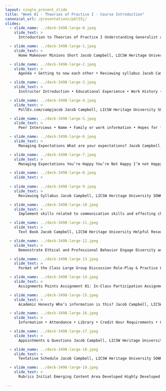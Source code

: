 ```yaml
---
layout: single_present_slide
title: "Week 01 - Theories of Practice I - Course Introduction"
canonical_url: /presentations/p6l55j/
slides:
  - slide_name: ../deck-3498-large-0.jpeg
    slide_text: >
      Introduction to Theories of Practice I Understanding Generalist and Cross Cultural Practice Jacob Campbell, LICSW Heritage University Theories of Practice I SOWK 486 Fall 2019

  - slide_name: ../deck-3498-large-1.jpeg
    slide_text: >
      Home Makeover Minions Short Jacob Campbell, LICSW Heritage University SOWK 486 Fall 2019 Theories of Practice I

  - slide_name: ../deck-3498-large-2.jpeg
    slide_text: >
      Agenda • Getting to now each other • Reviewing syllabus Jacob Campbell, LICSW Heritage University SOWK 486 Fall 2019 Theories of Practice I

  - slide_name: ../deck-3498-large-3.jpeg
    slide_text: >
      Instructor Introduction • Educational Experience • Work History • Outside Practice • Interests Jacob Campbell, LICSW Heritage University SOWK 486 Fall 2019 Theories of Practice I

  - slide_name: ../deck-3498-large-4.jpeg
    slide_text: >
      PollEv.com/campjacob Jacob Campbell, LICSW Heritage University SOWK 486 Fall 2019 Theories of Practice I

  - slide_name: ../deck-3498-large-5.jpeg
    slide_text: >
      Peer Interviews • Name • Family or work information • Hopes for future career • Secret talent, hobby, or interesting fact Jacob Campbell, LICSW Heritage University SOWK 486 Fall 2019 Theories of Practice I

  - slide_name: ../deck-3498-large-6.jpeg
    slide_text: >
      Managing Expectations What are your expectations? Jacob Campbell, LICSW Heritage University SOWK 486 Fall 2019 Theories of Practice I

  - slide_name: ../deck-3498-large-7.jpeg
    slide_text: >
      Managing Expectations You’re Happy You’re Not Happy I’m not Happy Jacob Campbell, LICSW Heritage University I’m Happy SOWK 486 Fall 2019 Theories of Practice I

  - slide_name: ../deck-3498-large-8.jpeg
    slide_text: >
      
  - slide_name: ../deck-3498-large-9.jpeg
    slide_text: >
      Reviewing Syllabus Jacob Campbell, LICSW Heritage University SOWK 486 Fall 2019 Theories of Practice I

  - slide_name: ../deck-3498-large-10.jpeg
    slide_text: >
      Implement skills related to communication skills and effecting change. Practice Jacob Campbell, LICSW Heritage University Theory Learn about generalist social work theories for working with individuals. SOWK 486 Fall 2019 Theories of Practice I

  - slide_name: ../deck-3498-large-11.jpeg
    slide_text: >
      Text Book Jacob Campbell, LICSW Heritage University Helpful Resources SOWK 486 Fall 2019 Theories of Practice I

  - slide_name: ../deck-3498-large-12.jpeg
    slide_text: >
      Demonstrate Ethical and Professional Behavior Engage Diversity and Difference in Practice Advance Human Rights and Social, Economic, and Environmental Justice Engage in Practice-informed Research and Research-informed Practice Engage in Policy Practice Engage with Individuals, Families, Groups, Organizations, and Communities Assess Individuals, Families, Groups, Organizations, and Communities Intervene with Individuals, Families, Groups, Organizations, and Communities Evaluate Practice with Individuals, Families, Groups, Organizations, and Communities Competencies & Objectives Jacob Campbell, LICSW Heritage University SOWK 486 Fall 2019 Theories of Practice I

  - slide_name: ../deck-3498-large-13.jpeg
    slide_text: >
      Format of the Class Large Group Discussion Role-Play & Practice Lab Days Small Group Discussion Lecture Format Jacob Campbell, LICSW Heritage University SOWK 486 Fall 2019 Theories of Practice I

  - slide_name: ../deck-3498-large-14.jpeg
    slide_text: >
      Assignments Points Assignment 01: In-Class Participation Assignment 02: Reading Quizzes Assignment 03: Generalist Intervention Assignment Assignment 04a: Interviewing Skills Video Role-Play Assignment 04b: Interviewing Skills Reflection Paper 13% 25% 13% 25% 25% 10% Assignment 05 [Extra Credit Assignment]: Evidence-Based Practice for Assessments or Generalist Practice Jacob Campbell, LICSW Heritage University SOWK 486 Fall 2019 Theories of Practice I

  - slide_name: ../deck-3498-large-15.jpeg
    slide_text: >
      Academic Honesty Who’s information is this? Jacob Campbell, LICSW Heritage University SOWK 486 Fall 2019 Theories of Practice I

  - slide_name: ../deck-3498-large-16.jpeg
    slide_text: >
      Information • Attendance • Library • Credit Hour Requirements • Campus Security & Safety • Accommodation Policy Jacob Campbell, LICSW Heritage University SOWK 486 Fall 2019 Theories of Practice I

  - slide_name: ../deck-3498-large-17.jpeg
    slide_text: >
      Appointments & Questions Jacob Campbell, LICSW Heritage University SOWK 486 Fall 2019 Theories of Practice I

  - slide_name: ../deck-3498-large-18.jpeg
    slide_text: >
      Tentative Schedule Jacob Campbell, LICSW Heritage University SOWK 486 Fall 2019 Theories of Practice I

  - slide_name: ../deck-3498-large-19.jpeg
    slide_text: >
      Rubrics Initial Emerging Content Area Developed Highly Developed x Content Area x 1 Jacob Campbell, LICSW Heritage University 1 SOWK 486 Fall 2019 Theories of Practice I

---
```


